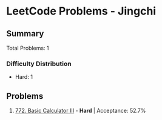 # LeetCode Problems - Jingchi

## Summary
Total Problems: 1

### Difficulty Distribution

- Hard: 1

## Problems

1. [772. Basic Calculator III](https://leetcode.com/problems/basic-calculator-iii/) - **Hard** | Acceptance: 52.7%